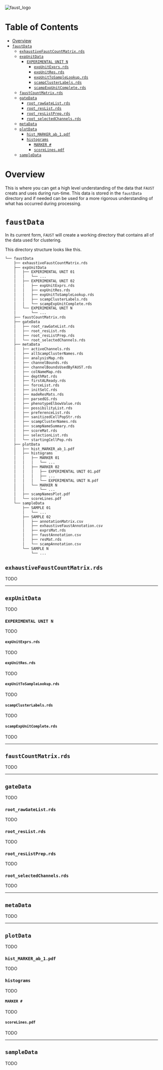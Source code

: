 ![faust_logo](images/logos/faust_logo.png)

# Table of Contents

<!-- START doctoc generated TOC please keep comment here to allow auto update -->
<!-- DON'T EDIT THIS SECTION, INSTEAD RE-RUN doctoc TO UPDATE -->

-   [Overview](#overview)
-   [`faustData`](#faustdata)
    -   [`exhaustiveFaustCountMatrix.rds`](#exhaustivefaustcountmatrixrds)
    -   [`expUnitData`](#expunitdata)
        -   [`EXPERIMENTAL UNIT N`](#experimental-unit-n)
            -   [`expUnitExprs.rds`](#expunitexprsrds)
            -   [`expUnitRes.rds`](#expunitresrds)
            -   [`expUnitToSampleLookup.rds`](#expunittosamplelookuprds)
            -   [`scampClusterLabels.rds`](#scampclusterlabelsrds)
            -   [`scampExpUnitComplete.rds`](#scampexpunitcompleterds)
    -   [`faustCountMatrix.rds`](#faustcountmatrixrds)
    -   [`gateData`](#gatedata)
        -   [`root_rawGateList.rds`](#root_rawgatelistrds)
        -   [`root_resList.rds`](#root_reslistrds)
        -   [`root_resListPrep.rds`](#root_reslistpreprds)
        -   [`root_selectedChannels.rds`](#root_selectedchannelsrds)
    -   [`metaData`](#metadata)
    -   [`plotData`](#plotdata)
        -   [`hist_MARKER_ab_1.pdf`](#hist_marker_ab_1pdf)
        -   [`histograms`](#histograms)
            -   [`MARKER #`](#marker-)
            -   [`scoreLines.pdf`](#scorelinespdf)
    -   [`sampleData`](#sampledata)

<!-- END doctoc generated TOC please keep comment here to allow auto update -->

# Overview

This is where you can get a high level understanding of the data that `FAUST` creats and uses during run-time. This data is stored in the `faustData` directory and if needed can be used for a more rigorous understanding of what has occurred during processing.

# `faustData`

In its current form, `FAUST` will create a working directory that contains all of the data used for clustering.

This directory structure looks like this.

```bash
└── faustData
    ├── exhaustiveFaustCountMatrix.rds
    ├── expUnitData
    │   ├── EXPERIMENTAL UNIT 01
    │   │   └── ...
    │   ├── EXPERIMENTAL UNIT 02
    │   │   ├── expUnitExprs.rds
    │   │   ├── expUnitRes.rds
    │   │   ├── expUnitToSampleLookup.rds
    │   │   ├── scampClusterLabels.rds
    │   │   └── scampExpUnitComplete.rds
    │   └── EXPERIMENTAL UNIT N
    │       └── ...
    ├── faustCountMatrix.rds
    ├── gateData
    │   ├── root_rawGateList.rds
    │   ├── root_resList.rds
    │   ├── root_resListPrep.rds
    │   └── root_selectedChannels.rds
    ├── metaData
    │   ├── activeChannels.rds
    │   ├── allScampClusterNames.rds
    │   ├── analysisMap.rds
    │   ├── channelBounds.rds
    │   ├── channelBoundsUsedByFAUST.rds
    │   ├── colNameMap.rds
    │   ├── depthMat.rds
    │   ├── firstALReady.rds
    │   ├── forceList.rds
    │   ├── initSelC.rds
    │   ├── madeResMats.rds
    │   ├── parsedGS.rds
    │   ├── phenotypeElbowValue.rds
    │   ├── possibilityList.rds
    │   ├── preferenceList.rds
    │   ├── sanitizedCellPopStr.rds
    │   ├── scampClusterNames.rds
    │   ├── scampNameSummary.rds
    │   ├── scoreMat.rds
    │   ├── selectionList.rds
    │   └── startingCellPop.rds
    ├── plotData
    │   ├── hist_MARKER_ab_1.pdf
    │   ├── histograms
    │   │   ├── MARKER 01
    │   │   │   └── ...
    │   │   ├── MARKER 02
    │   │   │   ├── EXPERIMENTAL UNIT 01.pdf
    │   │   │   ├── ...
    │   │   │   └── EXPERIMENTAL UNIT N.pdf
    │   │   └── MARKER N
    │   │       └── ...
    │   ├── scampNamesPlot.pdf
    │   └── scoreLines.pdf
    └── sampleData
        ├── SAMPLE 01
        │   └── ...
        ├── SAMPLE 02
        │   ├── annotationMatrix.csv
        │   ├── exhaustiveFaustAnnotation.csv
        │   ├── exprsMat.rds
        │   ├── faustAnnotation.csv
        │   ├── resMat.rds
        │   └── scampAnnotation.csv
        └── SAMPLE N
            └── ...
```

## `exhaustiveFaustCountMatrix.rds`

TODO

---

## `expUnitData`

TODO

### `EXPERIMENTAL UNIT N`

TODO

#### `expUnitExprs.rds`

TODO

#### `expUnitRes.rds`

TODO

#### `expUnitToSampleLookup.rds`

TODO

#### `scampClusterLabels.rds`

TODO

#### `scampExpUnitComplete.rds`

TODO

---

## `faustCountMatrix.rds`

TODO

---

## `gateData`

TODO

### `root_rawGateList.rds`

TODO

### `root_resList.rds`

TODO

### `root_resListPrep.rds`

TODO

### `root_selectedChannels.rds`

TODO

---

## `metaData`

TODO

---

## `plotData`

TODO

### `hist_MARKER_ab_1.pdf`

TODO

### `histograms`

TODO

#### `MARKER #`

TODO

#### `scoreLines.pdf`

TODO

---

## `sampleData`

TODO

